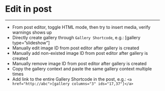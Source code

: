 # Edit in post
---
* From post editor, toggle HTML mode, then try to insert media, verify warnings shows up
* Directly create gallery through `Gallery Shortcode`, e.g.: [gallery type=”slideshow”]
* Manually edit image ID from post editor after gallery is created
* Manually add non-existed image ID from post editor after gallery is created
* Manually remove image ID from post editor after gallery is created
* Copy the gallery context and paste the same gallery context multiple times
* Add link to the entire Gallery Shortcode in the post, e.g.: `<a href="http://abc">[gallery columns="3" ids="17,37"]</a>`

